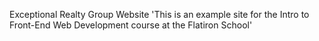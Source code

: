 Exceptional Realty Group Website
'This is an example site for the Intro to Front-End Web Development course at the Flatiron School'
